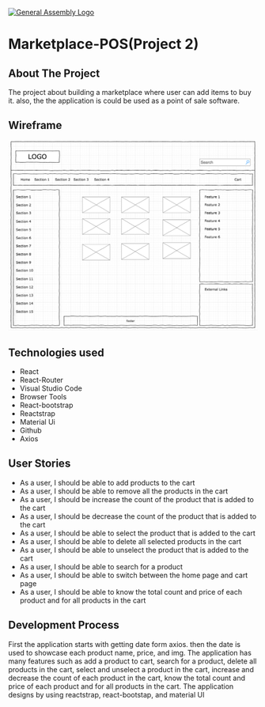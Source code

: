 [![General Assembly Logo](https://camo.githubusercontent.com/1a91b05b8f4d44b5bbfb83abac2b0996d8e26c92/687474703a2f2f692e696d6775722e636f6d2f6b6538555354712e706e67)](https://generalassemb.ly/education/web-development-immersive)

# Marketplace-POS(Project 2)

## About The Project 

The project about building a marketplace where user can add items to buy it. also, the the application is could be used as a point of sale software.
## Wireframe
![Marketplace wireframe](./wireframe.png)


## Technologies used
- React 
- React-Router
- Visual Studio Code 
- Browser Tools 
- React-bootstrap
- Reactstrap
- Material Ui
- Github
- Axios




## User Stories

- As a user, I should be able to add products to the cart
- As a user, I should be able to remove all the products in the cart 
- As a user, I should be increase the count of the product that is added to the cart 
- As a user, I should be decrease the count of the product that is added to the cart 
- As a user, I should  be able to select the product that is added to the cart 
- As a user, I should  be able to delete all selected products in the cart
- As a user, I should  be able to unselect the product that is added to the cart 
- As a user, I should be able to search for a product 
- As a user, I should  be able to switch between the home page and cart page
- As a user, I should be able to know the total count and price of each product and for all products in the cart


## Development Process
 First the application starts with getting date form axios. then the date is used to showcase each product name, price, and img. The application has many features such as add a product to cart, search for a product, delete all products in the cart, select and unselect a product in the cart, increase and decrease the count of each product in the cart, know the total count and price of each product and for all products in the cart. The application designs by using reactstrap, react-bootstap, and material UI

